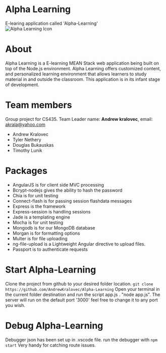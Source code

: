 # Alpha Learning
E-learing application called 'Alpha-Learning'  
![Alpha Learning Icon](https://github.com/SIU-CS-435/Alpha-Learning/blob/master/public/images/AL_Icon.png "Alpha Learning")

# About
Alpha Learning is a E-learning MEAN Stack web application being built on top of the Node.js environment.
Alpha Learning offers customized content, and personalized learning environment that allows learners to study material in and outside the classroom.
This application is in its infant stage of development.

#  Team members  
Group project for CS435.
Team Leader name: **Andrew kralovec**, email: [akrala@yahoo.com](mailto:akrala@yahoo.com)
 * Andrew Kralovec 
 * Tyler Nethery 
 * Douglas Bukauskas 
 * Timothy Lunik 

# Packages  
 * AngularJS is for client side MVC processing 
 * Bcrypt-nodejs gives the ability to hash the password 
 * Chia is for unit testing 
 * Connect-flash is for passing session flashdata messages 
 * Express is the framework 
 * Express-session is handling sessions  
 * Jade is a templating engine 
 * Mocha is for unit testing 
 * Mongodb is for our MongoDB database 
 * Morgan is for formatting options  
 * Multer is for file uploading  
 * ng-file-upload is a Lightweight Angular directive to upload files.   
 * Passport is to authenticate requests 

# Start Alpha-Learning 
Clone the project from github to your desired folder location. 
`git clone https://github.com/AndrewKralovec/Alpha-Learning`
Open your terminal in the current folder destination and run the script app.js . "node app.js". The server will run on the default port '3000' feel free to change it to any port you wish. 

# Debug Alpha-Learning 
Debugger json has been set up in .vscode file. run the debugger with 
`npm start`
Very handy for catching route issues. 

